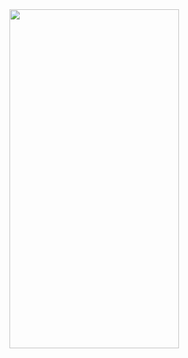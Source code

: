 <img src="https://github.com/HyuckJoon0415/Flutter_Study/assets/145080176/73411a7c-d4a6-48ba-a796-2d6deae3730b" width=300 height=600>
